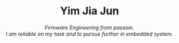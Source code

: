 <div align="center">
  <h1> Yim Jia Jun </h1>
    <p><em>Firmware Engineering from passion.<br>I am reliable on my task and to pursue further in embedded system.</em></p>
</div>
